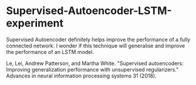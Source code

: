 # Supervised-Autoencoder-LSTM-experiment

Supervised Autoencoder definitely helps improve the performance of a fully connected network. I wonder if this technique will generalise and improve the performance of an LSTM model.

Le, Lei, Andrew Patterson, and Martha White. "Supervised autoencoders: Improving generalization performance with unsupervised regularizers." Advances in neural information processing systems 31 (2018).
